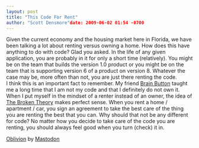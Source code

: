 ```yaml
---
layout: post
title: "This Code For Rent"
author: "Scott Densmore"date: 2009-06-02 01:54 -0700
---
```


Given the current economy and the housing market here in Florida, we have been talking a lot about renting versus owning a home. How does this have anything to do with code? Glad you asked. In the life of any given application, you are probably in it for only a short time (relatively). You might be on the team that builds the version 1.0 product or you might be on the team that is supporting version 6 of a product on version 8. Whatever the case may be, more often than not, you are just there renting the code.  
I think this is an important fact to remember. My friend [Brain Button](http://www.agileprogrammer.com/oneagilecoder/) taught me a long time that I am not my code and that I definitely do not own it. When I put myself in the mindset of a renter instead of an owner, the idea of [The Broken Theory](http://en.wikipedia.org/wiki/Broken_Window_Theory) makes perfect sense. When you rent a home / apartment / car, you sign an agreement to take the best care of the thing you are renting the best that you can. Why should that not be any different for code? No matter how you decide to take care of the code you are renting, you should always feel good when you turn (check) it in.  

[Oblivion](http://www.last.fm/music/Mastodon/_/Oblivion) by [Mastodon](http://www.last.fm/music/Mastodon)
